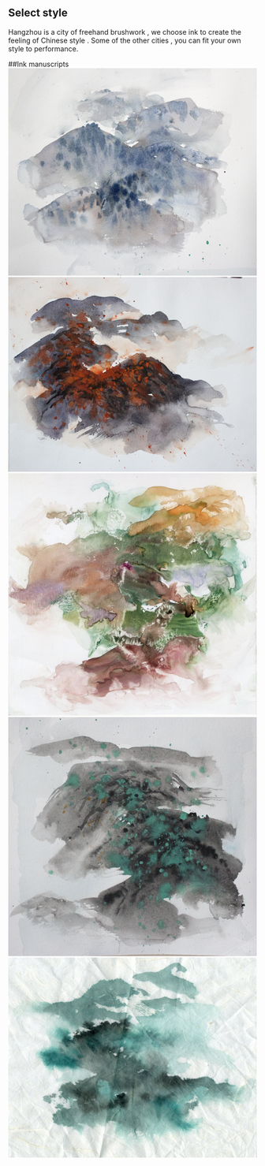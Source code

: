 ## Select style


Hangzhou is a city of freehand brushwork , we choose ink to create the feeling of Chinese style . Some of the other cities , you can fit your own style to performance.

##Ink manuscripts
![Ink manuscripts2](../project_images/03.png)
![Ink manuscripts3](../project_images/02.png)
![Ink manuscripts4](../project_images/01.png)
![Ink manuscripts1](../project_images/04.png)
![Ink manuscripts1](../project_images/05.png)
